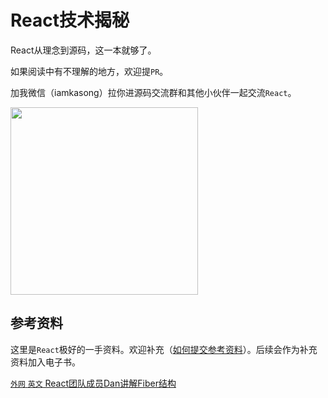 # React技术揭秘

React从理念到源码，这一本就够了。

如果阅读中有不理解的地方，欢迎提`PR`。

加我微信（iamkasong）拉你进源码交流群和其他小伙伴一起交流`React`。


<img src="https://p1.ssl.qhimg.com/t010ad214e154c33763.png" style="width: 300px" />

## 参考资料

这里是`React`极好的一手资料。欢迎补充（[如何提交参考资料](https://github.com/BetaSu/just-react/wiki/%E5%A6%82%E4%BD%95%E6%8F%90%E4%BA%A4%E5%8F%82%E8%80%83%E8%B5%84%E6%96%99)）。后续会作为补充资料加入电子书。

[`外网` `英文`  React团队成员Dan讲解Fiber结构](https://stackoverflow.com/questions/48563650/does-react-keep-the-order-for-state-updates/48610973#48610973)


